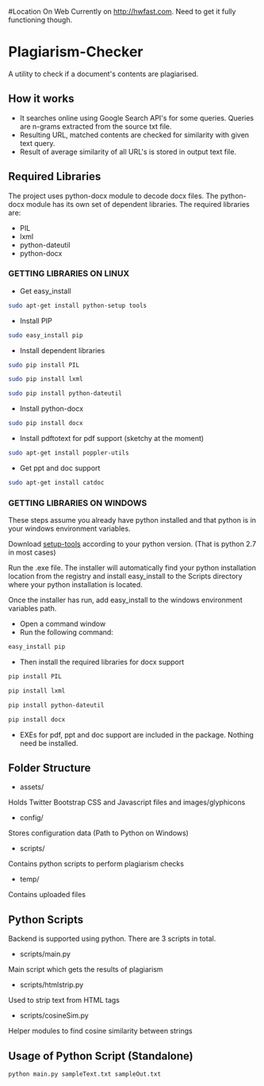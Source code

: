 #Location On Web
Currently on http://hwfast.com. Need to get it fully functioning though. 

# Plagiarism-Checker

A utility to check if a document's contents are plagiarised.

## How it works

*   It searches online using Google Search API's for some queries. Queries are n-grams extracted from the source txt file.
*   Resulting URL, matched contents are checked for similarity with given text query.
*   Result of average similarity of all URL's is stored in output text file.

## Required Libraries
The project uses python-docx module to decode docx files. The python-docx module has its own set of dependent libraries. The required libraries are:

*   PIL
*   lxml
*   python-dateutil
*   python-docx

### GETTING LIBRARIES ON LINUX

* Get easy_install

```bash
sudo apt-get install python-setup tools
```
* Install PIP

```bash
sudo easy_install pip
```
* Install dependent libraries

```bash
sudo pip install PIL

sudo pip install lxml

sudo pip install python-dateutil
```

* Install python-docx

```bash
sudo pip install docx
```

* Install pdftotext for pdf support (sketchy at the moment)

```bash
sudo apt-get install poppler-utils
```

* Get ppt and doc support

```bash
sudo apt-get install catdoc
```

### GETTING LIBRARIES ON WINDOWS

These steps assume you already have python installed and that python is in your windows environment variables.

Download [setup-tools](http://pypi.python.org/pypi/setuptools) according to your python version. (That is python 2.7 in most cases)

Run the .exe file. The installer will automatically find your python installation location from the registry and install easy_install to the Scripts directory where your python installation is located.

Once the installer has run, add easy_install to the windows environment variables path.

* Open a command window
* Run the following command:

```bash
easy_install pip
```
* Then install the required libraries for docx support

```bash
pip install PIL

pip install lxml

pip install python-dateutil

pip install docx
```

* EXEs for pdf, ppt and doc support are included in the package. Nothing need be installed.

## Folder Structure

*   assets/

Holds Twitter Bootstrap CSS and Javascript files and images/glyphicons

*   config/

Stores configuration data (Path to Python on Windows)

*   scripts/

Contains python scripts to perform plagiarism checks

*   temp/

Contains uploaded files

## Python Scripts

Backend is supported using python. There are 3 scripts in total.

*   scripts/main.py

Main script which gets the results of plagiarism

*   scripts/htmlstrip.py

Used to strip text from HTML tags

*   scripts/cosineSim.py

Helper modules to find cosine similarity between strings

## Usage of Python Script (Standalone)

```bash
python main.py sampleText.txt sampleOut.txt
```
